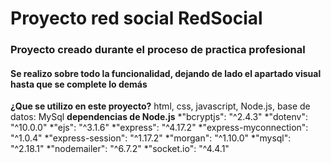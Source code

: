 # Proyecto red social RedSocial
### Proyecto creado durante el proceso de practica profesional
#### Se realizo sobre todo la funcionalidad, dejando de lado el apartado visual hasta que se complete lo demás
**¿Que se utilizo en este proyecto?**
html, css, javascript, Node.js, base de datos: MySql
**dependencias de Node.js**
*"bcryptjs": "^2.4.3"
*"dotenv": "^10.0.0"
*"ejs": "^3.1.6"
*"express": "^4.17.2"
*"express-myconnection": "^1.0.4"
*"express-session": "^1.17.2"
*"morgan": "^1.10.0"
*"mysql": "^2.18.1"
*"nodemailer": "^6.7.2"
*"socket.io": "^4.4.1"
